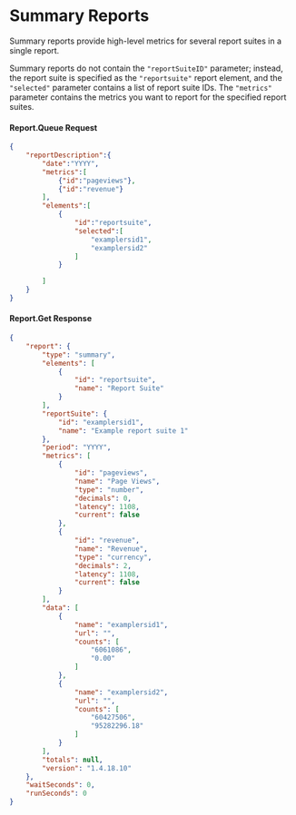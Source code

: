 # Summary Reports

Summary reports provide high-level metrics for several report suites in a single report.

Summary reports do not contain the `"reportSuiteID"` parameter; instead, the report suite is specified as the `"reportsuite"` report element, and the `"selected"` parameter contains a list of report suite IDs. The `"metrics"` parameter contains the metrics you want to report for the specified report suites.


<CodeBlock slots="heading, code" repeat="2" languages="JSON,JSON"/>

#### Report.Queue Request

```json
{
    "reportDescription":{
        "date":"YYYY",
        "metrics":[
            {"id":"pageviews"},
            {"id":"revenue"}
        ],
        "elements":[
            {
                "id":"reportsuite",
                "selected":[
                    "examplersid1",
                    "examplersid2"
                ]
            }

        ]
    }
}
```

#### Report.Get Response

```json
{
    "report": {
        "type": "summary",
        "elements": [
            {
                "id": "reportsuite",
                "name": "Report Suite"
            }
        ],
        "reportSuite": {
            "id": "examplersid1",
            "name": "Example report suite 1"
        },
        "period": "YYYY",
        "metrics": [
            {
                "id": "pageviews",
                "name": "Page Views",
                "type": "number",
                "decimals": 0,
                "latency": 1108,
                "current": false
            },
            {
                "id": "revenue",
                "name": "Revenue",
                "type": "currency",
                "decimals": 2,
                "latency": 1108,
                "current": false
            }
        ],
        "data": [
            {
                "name": "examplersid1",
                "url": "",
                "counts": [
                    "6061086",
                    "0.00"
                ]
            },
            {
                "name": "examplersid2",
                "url": "",
                "counts": [
                    "60427506",
                    "95282296.18"
                ]
            }
        ],
        "totals": null,
        "version": "1.4.18.10"
    },
    "waitSeconds": 0,
    "runSeconds": 0
}
```

